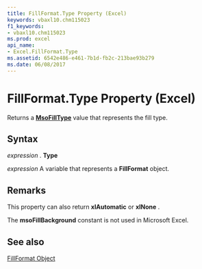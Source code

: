 ```yaml
---
title: FillFormat.Type Property (Excel)
keywords: vbaxl10.chm115023
f1_keywords:
- vbaxl10.chm115023
ms.prod: excel
api_name:
- Excel.FillFormat.Type
ms.assetid: 6542e486-e461-7b1d-fb2c-213bae93b279
ms.date: 06/08/2017
---
```



# FillFormat.Type Property (Excel)

Returns a  **[MsoFillType](http://msdn.microsoft.com/library/43dd4aa6-40bc-e798-674d-d016d582631f%28Office.15%29.aspx)** value that represents the fill type.


## Syntax

 _expression_ . **Type**

 _expression_ A variable that represents a **FillFormat** object.


## Remarks

This property can also return  **xlAutomatic** or **xlNone** .

The  **msoFillBackground** constant is not used in Microsoft Excel.


## See also


[FillFormat Object](Excel.FillFormat.md)

